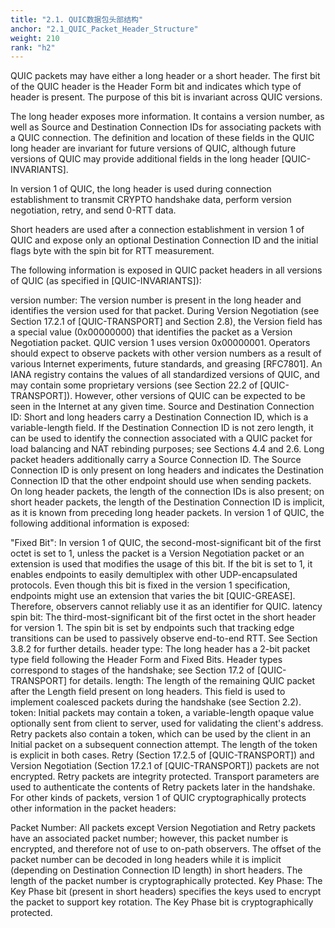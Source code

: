 ```yaml
---
title: "2.1. QUIC数据包头部结构"
anchor: "2.1_QUIC_Packet_Header_Structure"
weight: 210
rank: "h2"
---
```


QUIC packets may have either a long header or a short header. The first bit of the QUIC header is the Header Form bit and indicates which type of header is present. The purpose of this bit is invariant across QUIC versions.

The long header exposes more information. It contains a version number, as well as Source and Destination Connection IDs for associating packets with a QUIC connection. The definition and location of these fields in the QUIC long header are invariant for future versions of QUIC, although future versions of QUIC may provide additional fields in the long header [QUIC-INVARIANTS].

In version 1 of QUIC, the long header is used during connection establishment to transmit CRYPTO handshake data, perform version negotiation, retry, and send 0-RTT data.

Short headers are used after a connection establishment in version 1 of QUIC and expose only an optional Destination Connection ID and the initial flags byte with the spin bit for RTT measurement.

The following information is exposed in QUIC packet headers in all versions of QUIC (as specified in [QUIC-INVARIANTS]):

version number:
The version number is present in the long header and identifies the version used for that packet. During Version Negotiation (see Section 17.2.1 of [QUIC-TRANSPORT] and Section 2.8), the Version field has a special value (0x00000000) that identifies the packet as a Version Negotiation packet. QUIC version 1 uses version 0x00000001. Operators should expect to observe packets with other version numbers as a result of various Internet experiments, future standards, and greasing [RFC7801]. An IANA registry contains the values of all standardized versions of QUIC, and may contain some proprietary versions (see Section 22.2 of [QUIC-TRANSPORT]). However, other versions of QUIC can be expected to be seen in the Internet at any given time.
Source and Destination Connection ID:
Short and long headers carry a Destination Connection ID, which is a variable-length field. If the Destination Connection ID is not zero length, it can be used to identify the connection associated with a QUIC packet for load balancing and NAT rebinding purposes; see Sections 4.4 and 2.6. Long packet headers additionally carry a Source Connection ID. The Source Connection ID is only present on long headers and indicates the Destination Connection ID that the other endpoint should use when sending packets. On long header packets, the length of the connection IDs is also present; on short header packets, the length of the Destination Connection ID is implicit, as it is known from preceding long header packets.
In version 1 of QUIC, the following additional information is exposed:

"Fixed Bit":
In version 1 of QUIC, the second-most-significant bit of the first octet is set to 1, unless the packet is a Version Negotiation packet or an extension is used that modifies the usage of this bit. If the bit is set to 1, it enables endpoints to easily demultiplex with other UDP-encapsulated protocols. Even though this bit is fixed in the version 1 specification, endpoints might use an extension that varies the bit [QUIC-GREASE]. Therefore, observers cannot reliably use it as an identifier for QUIC.
latency spin bit:
The third-most-significant bit of the first octet in the short header for version 1. The spin bit is set by endpoints such that tracking edge transitions can be used to passively observe end-to-end RTT. See Section 3.8.2 for further details.
header type:
The long header has a 2-bit packet type field following the Header Form and Fixed Bits. Header types correspond to stages of the handshake; see Section 17.2 of [QUIC-TRANSPORT] for details.
length:
The length of the remaining QUIC packet after the Length field present on long headers. This field is used to implement coalesced packets during the handshake (see Section 2.2).
token:
Initial packets may contain a token, a variable-length opaque value optionally sent from client to server, used for validating the client's address. Retry packets also contain a token, which can be used by the client in an Initial packet on a subsequent connection attempt. The length of the token is explicit in both cases.
Retry (Section 17.2.5 of [QUIC-TRANSPORT]) and Version Negotiation (Section 17.2.1 of [QUIC-TRANSPORT]) packets are not encrypted. Retry packets are integrity protected. Transport parameters are used to authenticate the contents of Retry packets later in the handshake. For other kinds of packets, version 1 of QUIC cryptographically protects other information in the packet headers:

Packet Number:
All packets except Version Negotiation and Retry packets have an associated packet number; however, this packet number is encrypted, and therefore not of use to on-path observers. The offset of the packet number can be decoded in long headers while it is implicit (depending on Destination Connection ID length) in short headers. The length of the packet number is cryptographically protected.
Key Phase:
The Key Phase bit (present in short headers) specifies the keys used to encrypt the packet to support key rotation. The Key Phase bit is cryptographically protected.
